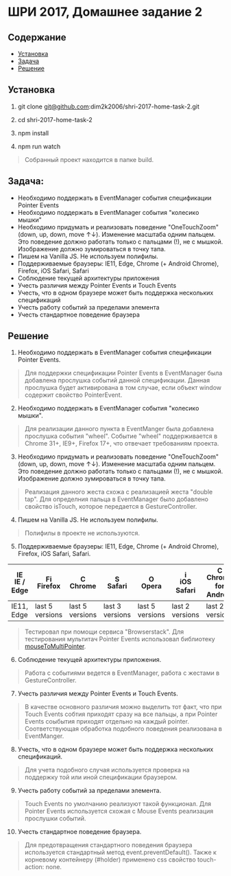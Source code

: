 # ШРИ 2017, Домашнее задание 2

## Содержание

- [Установка](#Установка)
- [Задача](#Задача)
- [Решение](#Решение)

## Установка

1. git clone git@github.com:dim2k2006/shri-2017-home-task-2.git

2. cd shri-2017-home-task-2

3. npm install

4. npm run watch

> Собранный проект находится в папке build.

## Задача:

- Необходимо поддержать в EventManager события спецификации Pointer Events
- Необходимо поддержать в EventManager события "колесико мышки"
- Необходимо придумать и реализовать поведение "OneTouchZoom" (down, up, down, move ↑↓). Изменение масштаба одним пальцем. Это поведение должно работать только с пальцами (!), не с мышкой. Изображение должно зумироваться в точку тапа.
- Пишем на Vanilla JS. Не используем полифилы.
- Поддерживаемые браузеры: IE11, Edge, Chrome (+ Android Chrome), Firefox, iOS Safari, Safari
- Соблюдение текущей архитектуры приложения
- Учесть различия между Pointer Events и Touch Events
- Учесть, что в одном браузере может быть поддержка нескольких спецификаций
- Учесть работу событий за пределами элемента
- Учесть стандартное поведение браузера

## Решение

1. Необходимо поддержать в EventManager события спецификации Pointer Events.

> Для поддержки спецификации Pointer Events в EventManager была добавлена прослушка событий данной спецификации. Данная прослушка будет активирована в том случае, если объект window содержит свойство PointerEvent.

2. Необходимо поддержать в EventManager события "колесико мышки".

> Для реализации данного пункта в EventManger была добавлена прослушка события "wheel". Событие "wheel" поддерживается в Chrome 31+, IE9+, Firefox 17+, что отвечает требованиям проекта.

3. Необходимо придумать и реализовать поведение "OneTouchZoom" (down, up, down, move ↑↓). Изменение масштаба одним пальцем. Это поведение должно работать только с пальцами (!), не с мышкой. Изображение должно зумироваться в точку тапа.

> Реализация данного жеста схожа с реализацией жеста "double tap". Для определния пальца в EventManager было добавлено свойство isTouch, которое передается в GestureController.

4. Пишем на Vanilla JS. Не используем полифилы.

> Полифилы в проекте не используются.

5. Поддерживаемые браузеры: IE11, Edge, Chrome (+ Android Chrome), Firefox, iOS Safari, Safari.

| [<img src="https://raw.githubusercontent.com/godban/browsers-support-badges/master/src/images/edge.png" alt="IE / Edge" width="16px" height="16px" />](http://godban.github.io/browsers-support-badges/)</br>IE / Edge | [<img src="https://raw.githubusercontent.com/godban/browsers-support-badges/master/src/images/firefox.png" alt="Firefox" width="16px" height="16px" />](http://godban.github.io/browsers-support-badges/)</br>Firefox | [<img src="https://raw.githubusercontent.com/godban/browsers-support-badges/master/src/images/chrome.png" alt="Chrome" width="16px" height="16px" />](http://godban.github.io/browsers-support-badges/)</br>Chrome | [<img src="https://raw.githubusercontent.com/godban/browsers-support-badges/master/src/images/safari.png" alt="Safari" width="16px" height="16px" />](http://godban.github.io/browsers-support-badges/)</br>Safari | [<img src="https://raw.githubusercontent.com/godban/browsers-support-badges/master/src/images/opera.png" alt="Opera" width="16px" height="16px" />](http://godban.github.io/browsers-support-badges/)</br>Opera | [<img src="https://raw.githubusercontent.com/godban/browsers-support-badges/master/src/images/safari-ios.png" alt="iOS Safari" width="16px" height="16px" />](http://godban.github.io/browsers-support-badges/)</br>iOS Safari | [<img src="https://raw.githubusercontent.com/godban/browsers-support-badges/master/src/images/chrome-android.png" alt="Chrome for Android" width="16px" height="16px" />](http://godban.github.io/browsers-support-badges/)</br>Chrome for Android |
| --------- | --------- | --------- | --------- | --------- | --------- | --------- |
| IE11, Edge| last 5 versions| last 5 versions| last 3 versions| last 5 versions| last 2 versions| last 2 versions

> Тестировал при помощи сервиса "Browserstack". Для тестирования мультитач Pointer Events использовал библиотеку [mouseToMultiPointer](https://github.com/vsesh/mouseToMultiPointer).

6. Соблюдение текущей архитектуры приложения.

> Работа с событиями ведется в EventManager, работа с жестами в GestureController.

7. Учесть различия между Pointer Events и Touch Events.

> В качестве основного различия можно выделить тот факт, что при Touch Events собтия приходят сразу на все пальцы, а при Pointer Events соыбытия приходят отдельно на каждый pointer. Соответствующая обработка подобного поведения реализована в EventManger.

8. Учесть, что в одном браузере может быть поддержка нескольких спецификаций.

> Для учета подобного случая используется проверка на поддержку той или иной спецификации браузером.

9. Учесть работу событий за пределами элемента.

> Touch Events по умолчанию реализуют такой функционал. Для Pointer Events используется схожая с Mouse Events реализация прослушки событий.

10. Учесть стандартное поведение браузера.

> Для предотвращения стандартного поведения браузера используется стандартный метод event.preventDefault(). Также к корневому контейнеру (#holder) применено css свойство touch-action: none.
